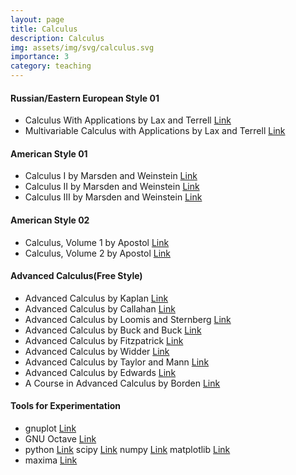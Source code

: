 ```yaml
---
layout: page
title: Calculus
description: Calculus
img: assets/img/svg/calculus.svg
importance: 3
category: teaching
---
```


#### Russian/Eastern European Style 01

- Calculus With Applications by Lax and Terrell [Link](https://link.springer.com/book/10.1007/978-1-4614-7946-8)
- Multivariable Calculus with Applications by Lax and Terrell [Link](https://link.springer.com/book/10.1007/978-3-319-74073-7)

#### American Style 01

- Calculus I by Marsden and Weinstein [Link](https://link.springer.com/book/10.1007/978-1-4612-5024-1)
- Calculus II by Marsden and Weinstein [Link](https://link.springer.com/book/10.1007/978-1-4612-5026-5)
- Calculus III by Marsden and Weinstein [Link](https://link.springer.com/book/10.1007/978-1-4612-5028-9)

#### American Style 02

- Calculus, Volume 1 by Apostol [Link](https://www.wiley.com/en-us/Calculus%2C+Volume+1%2C+2nd+Edition-p-9781119496731)
- Calculus, Volume 2 by Apostol [Link](https://www.wiley.com/en-us/Calculus%2C+Volume+2%2C+2nd+Edition-p-9781119496762)

#### Advanced Calculus(Free Style)

- Advanced Calculus by Kaplan [Link](https://www.pearson.com/en-us/subject-catalog/p/advanced-calculus/P200000006221/9780201799378?tab=table-of-contents)
- Advanced Calculus by Callahan [Link](https://link.springer.com/book/10.1007/978-1-4419-7332-0)  
- Advanced Calculus by Loomis and Sternberg [Link](https://www.worldscientific.com/worldscibooks/10.1142/9095#t=aboutBook)
- Advanced Calculus by Buck and Buck [Link](https://www.google.de/books/edition/Advanced_Calculus/7cYQAAAAQBAJ?hl=en&gbpv=1&dq=advanced+calculus+buck&printsec=frontcover) 
- Advanced Calculus by Fitzpatrick [Link](https://bookstore.ams.org/view?ProductCode=AMSTEXT/5)
- Advanced Calculus by Widder [Link](https://store.doverpublications.com/0486661032.html)
- Advanced Calculus by Taylor and Mann [Link](https://www.wiley.com/en-us/Advanced+Calculus%2C+3rd+Edition-p-9780471025665)
- Advanced Calculus by Edwards [Link](https://link.springer.com/book/10.1007/978-0-8176-8412-9)
- A Course in Advanced Calculus by Borden [Link](https://store.doverpublications.com/0486150380.html)

#### Tools for Experimentation

- gnuplot [Link](http://www.gnuplot.info/)
- GNU Octave  [Link](https://octave.org/)
- python [Link](https://www.python.org/) scipy [Link](https://scipy.org/) numpy [Link](https://numpy.org/) matplotlib [Link](https://matplotlib.org/)
- maxima [Link](https://maxima.sourceforge.io/)  

